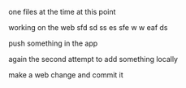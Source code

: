 one files at the time at this point

working on the web  sfd sd ss es sfe w w eaf
ds

push something in the app

again the second attempt to add something locally

make a web change and commit it 
